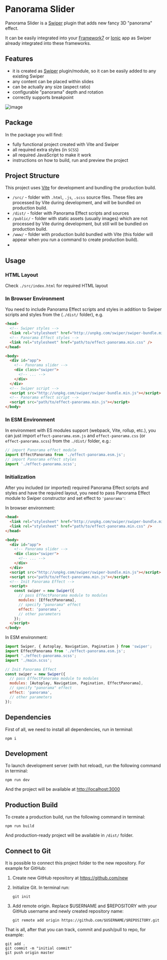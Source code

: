 # Panorama Slider

Panorama Slider is a [Swiper](https://swiperjs.com) plugin that adds new fancy 3D "panorama" effect.

It can be easily integrated into your [Framework7](https://framework7.io) or [Ionic](https://ionicframework.com) app as Swiper already integrated into these frameworks.

## Features

- it is created as [Swiper](https://swiperjs.com) plugin/module, so it can be easily added to any existing Swiper
- any content can be placed within slides
- can be actually any size (aspect ratio)
- configurable "panorama" depth and rotation
- correctly supports breakpoint

![image](https://user-images.githubusercontent.com/61298021/179511986-ab42d276-2d10-435b-bd91-ad2d09dd2b26.png)

## Package

In the package you will find:

- fully functional project created with Vite and Swiper
- all required extra styles (in `SCSS`)
- all required JavaScript to make it work
- instructions on how to build, run and preview the project

<!-- STORE_END -->

## Project Structure

This project uses [Vite](https://vitejs.dev) for development and bundling the production build.

- `/src/` - folder with `.html`, `.js`, `.scss` source files. These files are processed by Vite during development, and will be bundled on production build.
- `/dist/` - folder with Panorama Effect scripts and sources
- `/public/` - folder with static assets (usually images) which are not processed by Vite during development, but still will be bundled on production build.
- `/www/` - folder with production build bundled with Vite (this folder will appear when you run a command to create production build).
-

## Usage

### HTML Layout

Check `./src/index.html` for required HTML layout

### In Browser Environment

You need to include Panorama Effect scripts and styles in addition to Swiper scripts and styles from the (`./dist/` folder), e.g.

```html
<head>
  <!-- Swiper styles -->
  <link rel="stylesheet" href="http://unpkg.com/swiper/swiper-bundle.min.css" />
  <!-- Panorama Effect styles -->
  <link rel="stylesheet" href="path/to/effect-panorama.min.css" />
</head>

<body>
  <div id="app">
    <!-- Panorama slider -->
    <div class="swiper">
      <!-- ... -->
    </div>
  </div>
  <!-- Swiper script -->
  <script src="http://unpkg.com/swiper/swiper-bundle.min.js"></script>
  <!-- Panorama effect script -->
  <script src="path/to/effect-panorama.min.js"></script>
</body>
```

### In ESM Environment

In environment with ES modules support (webpack, Vite, rollup, etc.), you can just import `effect-panorama.esm.js` and `effect-panorama.css` (or `effect-panorama.scss`) from the `./dist/` folder, e.g.:

```js
// import Panorama effect module
import EffectPanorama from './effect-panorama.esm.js';
// import Panorama effect styles
import './effect-panorama.scss';
```

### Initialization

After you included (or imported) required Panorama Effect scripts and styles and have the required layout, you need to pass Panorama Effect module to Swiper constructor and set effect to `'panorama'`:

In browser environment:

```html
<head>
  <link rel="stylesheet" href="http://unpkg.com/swiper/swiper-bundle.min.css" />
  <link rel="stylesheet" href="path/to/effect-panorama.min.css" />
</head>

<body>
  <div id="app">
    <!-- Panorama slider -->
    <div class="swiper">
      <!-- ... -->
    </div>
  </div>
  <script src="http://unpkg.com/swiper/swiper-bundle.min.js"></script>
  <script src="path/to/effect-panorama.min.js"></script>
  <!-- Init Panorama Effect -->
  <script>
    const swiper = new Swiper({
      // pass EffectPanorama module to modules
      modules: [EffectPanorama],
      // specify "panorama" effect
      effect: 'panorama',
      // other parameters
    });
  </script>
</body>
```

In ESM environment:

```js
import Swiper, { Autoplay, Navigation, Pagination } from 'swiper';
import EffectPanorama from './effect-panorama.esm.js';
import './effect-panorama.scss';
import './main.scss';

// Init Panorama Effect
const swiper = new Swiper({
  // pass EffectPanorama module to modules
  modules: [Autoplay, Navigation, Pagination, EffectPanorama],
  // specify "panorama" effect
  effect: 'panorama',
  // other parameters
});
```

## Dependencies

First of all, we need to install all dependencies, run in terminal:

```
npm i
```

## Development

To launch development server (with hot reload), run the following command in terminal:

```
npm run dev
```

And the project will be available at [http://localhost:3000](http://localhost:3000)

## Production Build

To create a production build, run the following command in terminal:

```
npm run build
```

And production-ready project will be available in `/dist/` folder.

## Connect to Git

It is possible to connect this project folder to the new repository. For example for GitHub:

1. Create new GitHub repository at https://github.com/new

2. Initialize Git. In terminal run:

   ```
   git init
   ```

3. Add remote origin. Replace $USERNAME and $REPOSITORY with your GitHub username and newly created repository name:
   ```
   git remote add origin https://github.com/$USERNAME/$REPOSITORY.git
   ```

That is all, after that you can track, commit and push/pull to repo, for example:

```
git add .
git commit -m "initial commit"
git push origin master
```
